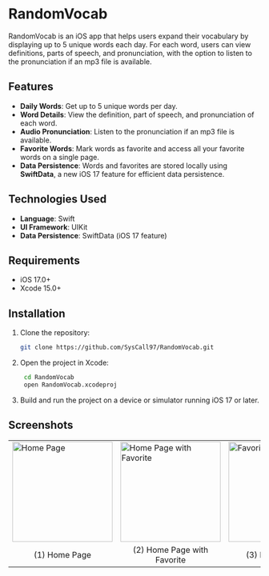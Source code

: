 # RandomVocab

RandomVocab is an iOS app that helps users expand their vocabulary by displaying up to 5 unique words each day. For each word, users can view definitions, parts of speech, and pronunciation, with the option to listen to the pronunciation if an mp3 file is available.

## Features

- **Daily Words**: Get up to 5 unique words per day.
- **Word Details**: View the definition, part of speech, and pronunciation of each word.
- **Audio Pronunciation**: Listen to the pronunciation if an mp3 file is available.
- **Favorite Words**: Mark words as favorite and access all your favorite words on a single page.
- **Data Persistence**: Words and favorites are stored locally using **SwiftData**, a new iOS 17 feature for efficient data persistence.

## Technologies Used

- **Language**: Swift
- **UI Framework**: UIKit
- **Data Persistence**: SwiftData (iOS 17 feature)

## Requirements

- iOS 17.0+
- Xcode 15.0+

## Installation

1. Clone the repository:
   ```bash
   git clone https://github.com/SysCall97/RandomVocab.git
2. Open the project in Xcode:
   ```bash
    cd RandomVocab
    open RandomVocab.xcodeproj
3. Build and run the project on a device or simulator running iOS 17 or later.

## Screenshots

<table align="center">
  <tr>
    <td><img src="./Screenshots/homePage.png" alt="Home Page" width="200" /></td>
    <td><img src="./Screenshots/homePage_with_fav.png" alt="Home Page with Favorite" width="200" /></td>
    <td><img src="./Screenshots/favoritePage.png" alt="Favorite Page" width="200" /></td>
    <td><img src="./Screenshots/favoritePage_with_del_action.png" alt="Favorite Page with Delete Action" width="200" /></td>
  </tr>
  <tr>
    <td style="text-align: center;">(1) Home Page</td>
    <td style="text-align: center;">(2) Home Page with Favorite</td>
    <td style="text-align: center;">(3) Favorite Page</td>
    <td style="text-align: center;">(4) Favorite Page with Delete Action</td>
  </tr>
</table>



